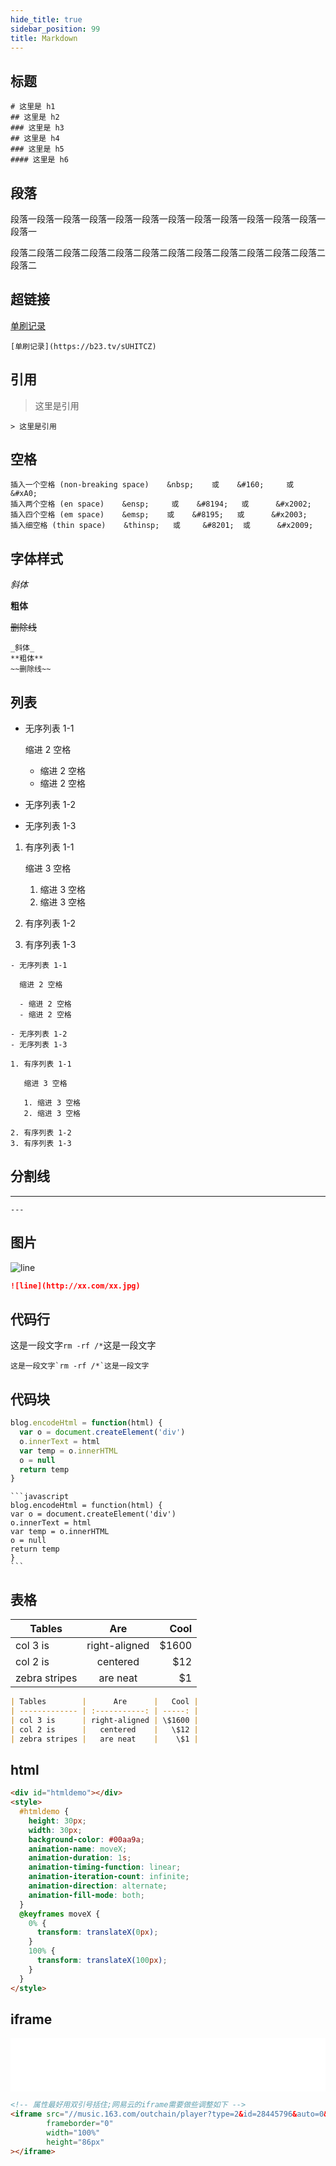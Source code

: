 ```yaml
---
hide_title: true
sidebar_position: 99
title: Markdown
---
```


## 标题

```
# 这里是 h1
## 这里是 h2
### 这里是 h3
## 这里是 h4
### 这里是 h5
#### 这里是 h6
```


## 段落

段落一段落一段落一段落一段落一段落一段落一段落一段落一段落一段落一段落一段落一

段落二段落二段落二段落二段落二段落二段落二段落二段落二段落二段落二段落二段落二


## 超链接

[单刷记录](https://b23.tv/sUHITCZ)

```
[单刷记录](https://b23.tv/sUHITCZ)
```

## 引用

> 这里是引用

```
> 这里是引用
```
## 空格
```
插入一个空格 (non-breaking space)    &nbsp;    或    &#160;     或      &#xA0;
插入两个空格 (en space)    &ensp;     或    &#8194;   或      &#x2002;
插入四个空格 (em space)    &emsp;    或    &#8195;   或      &#x2003;
插入细空格 (thin space)    &thinsp;   或     &#8201;  或      &#x2009;
```

## 字体样式

_斜体_

**粗体**

~~删除线~~

```
_斜体_
**粗体**
~~删除线~~
```

## 列表

- 无序列表 1-1

  缩进 2 空格

  - 缩进 2 空格
  - 缩进 2 空格

- 无序列表 1-2
- 无序列表 1-3

1. 有序列表 1-1

   缩进 3 空格

   1. 缩进 3 空格
   2. 缩进 3 空格

2. 有序列表 1-2
3. 有序列表 1-3

```
- 无序列表 1-1

  缩进 2 空格

  - 缩进 2 空格
  - 缩进 2 空格

- 无序列表 1-2
- 无序列表 1-3

1. 有序列表 1-1

   缩进 3 空格

   1. 缩进 3 空格
   2. 缩进 3 空格

2. 有序列表 1-2
3. 有序列表 1-3
```

## 分割线

---

```
---
```

## 图片

![line](/img/000.png)

```md
![line](http://xx.com/xx.jpg)
```



## 代码行

这是一段文字`rm -rf /*`这是一段文字

```
这是一段文字`rm -rf /*`这是一段文字
```

## 代码块

```javascript
blog.encodeHtml = function(html) {
  var o = document.createElement('div')
  o.innerText = html
  var temp = o.innerHTML
  o = null
  return temp
}
```

````
```javascript
blog.encodeHtml = function(html) {
var o = document.createElement('div')
o.innerText = html
var temp = o.innerHTML
o = null
return temp
}
```
````

## 表格

| Tables        |      Are      |   Cool |
| ------------- | :-----------: | -----: |
| col 3 is      | right-aligned | \$1600 |
| col 2 is      |   centered    |   \$12 |
| zebra stripes |   are neat    |    \$1 |

```md
| Tables        |      Are      |   Cool |
| ------------- | :-----------: | -----: |
| col 3 is      | right-aligned | \$1600 |
| col 2 is      |   centered    |   \$12 |
| zebra stripes |   are neat    |    \$1 |
```


## html


```html title="似乎不支持？"
<div id="htmldemo"></div>
<style>
  #htmldemo {
    height: 30px;
    width: 30px;
    background-color: #00aa9a;
    animation-name: moveX;
    animation-duration: 1s;
    animation-timing-function: linear;
    animation-iteration-count: infinite;
    animation-direction: alternate;
    animation-fill-mode: both;
  }
  @keyframes moveX {
    0% {
      transform: translateX(0px);
    }
    100% {
      transform: translateX(100px);
    }
  }
</style>
```

## iframe

<iframe src="//music.163.com/outchain/player?type=2&id=4988618&auto=0&height=66" frameborder="0" width="100%" height="86px" ></iframe>

```html
<!-- 属性最好用双引号括住;网易云的iframe需要做些调整如下 -->
<iframe src="//music.163.com/outchain/player?type=2&id=28445796&auto=0&height=66"
        frameborder="0"
        width="100%"
        height="86px"
></iframe>
```
